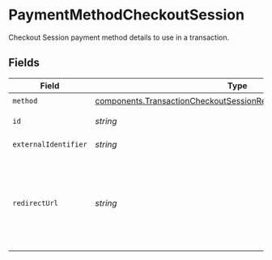 # PaymentMethodCheckoutSession

Checkout Session payment method details to use in a transaction.


## Fields

| Field                                                                                                                                                                                                                                                                                                                                                                                                                                                                              | Type                                                                                                                                                                                                                                                                                                                                                                                                                                                                               | Required                                                                                                                                                                                                                                                                                                                                                                                                                                                                           | Description                                                                                                                                                                                                                                                                                                                                                                                                                                                                        | Example                                                                                                                                                                                                                                                                                                                                                                                                                                                                            |
| ---------------------------------------------------------------------------------------------------------------------------------------------------------------------------------------------------------------------------------------------------------------------------------------------------------------------------------------------------------------------------------------------------------------------------------------------------------------------------------- | ---------------------------------------------------------------------------------------------------------------------------------------------------------------------------------------------------------------------------------------------------------------------------------------------------------------------------------------------------------------------------------------------------------------------------------------------------------------------------------- | ---------------------------------------------------------------------------------------------------------------------------------------------------------------------------------------------------------------------------------------------------------------------------------------------------------------------------------------------------------------------------------------------------------------------------------------------------------------------------------- | ---------------------------------------------------------------------------------------------------------------------------------------------------------------------------------------------------------------------------------------------------------------------------------------------------------------------------------------------------------------------------------------------------------------------------------------------------------------------------------- | ---------------------------------------------------------------------------------------------------------------------------------------------------------------------------------------------------------------------------------------------------------------------------------------------------------------------------------------------------------------------------------------------------------------------------------------------------------------------------------- |
| `method`                                                                                                                                                                                                                                                                                                                                                                                                                                                                           | [components.TransactionCheckoutSessionRequestPaymentMethodMethod](../../models/components/transactioncheckoutsessionrequestpaymentmethodmethod.md)                                                                                                                                                                                                                                                                                                                                 | :heavy_check_mark:                                                                                                                                                                                                                                                                                                                                                                                                                                                                 | `checkout-session`.                                                                                                                                                                                                                                                                                                                                                                                                                                                                | checkout-session                                                                                                                                                                                                                                                                                                                                                                                                                                                                   |
| `id`                                                                                                                                                                                                                                                                                                                                                                                                                                                                               | *string*                                                                                                                                                                                                                                                                                                                                                                                                                                                                           | :heavy_check_mark:                                                                                                                                                                                                                                                                                                                                                                                                                                                                 | The ID of the Checkout Session.                                                                                                                                                                                                                                                                                                                                                                                                                                                    | 8d3fe99b-1422-42e6-bbb3-932d95ae5f79                                                                                                                                                                                                                                                                                                                                                                                                                                               |
| `externalIdentifier`                                                                                                                                                                                                                                                                                                                                                                                                                                                               | *string*                                                                                                                                                                                                                                                                                                                                                                                                                                                                           | :heavy_minus_sign:                                                                                                                                                                                                                                                                                                                                                                                                                                                                 | An external identifier that can be used to match the card against your own records. This can only be set if the `store` flag is set to `true`.                                                                                                                                                                                                                                                                                                                                     | card-323444                                                                                                                                                                                                                                                                                                                                                                                                                                                                        |
| `redirectUrl`                                                                                                                                                                                                                                                                                                                                                                                                                                                                      | *string*                                                                                                                                                                                                                                                                                                                                                                                                                                                                           | :heavy_minus_sign:                                                                                                                                                                                                                                                                                                                                                                                                                                                                 | We strongly recommend providing a `redirect_url` either when 3-D<br/>Secure is enabled and `three_d_secure_data` is not provided, or when<br/>using connections where 3DS is enabled. This value will be appended<br/>with both a transaction ID and status<br/>(e.g. `https://example.com/callback?gr4vy_transaction_id=123<br/>&gr4vy_transaction_status=capture_succeeded`) after 3-D Secure has<br/>completed. For those cases, if the value is not present, the<br/>transaction will be marked as failed. | https://example.com/callback                                                                                                                                                                                                                                                                                                                                                                                                                                                       |